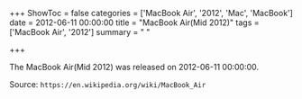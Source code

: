 +++
ShowToc = false
categories = ['MacBook Air', '2012', 'Mac', 'MacBook']
date = 2012-06-11 00:00:00
title = "MacBook Air(Mid 2012)"
tags = ['MacBook Air', '2012']
summary = " "

+++

The MacBook Air(Mid 2012) was released on 2012-06-11 00:00:00.

Source: `https://en.wikipedia.org/wiki/MacBook_Air`


